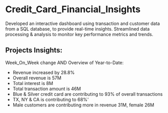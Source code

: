 # Credit_Card_Financial_Insights

 Developed an interactive dashboard using transaction and customer data from a SQL database, to provide real-time insights. Streamlined data processing & analysis to monitor key performance metrics and trends.

## Projects Insights:
   Week_On_Week change AND 
   Overview of Year-to-Date:

   - Revenue increased by 28.8%
   - Overall revenue is 57M
   - Total interest is 8M
   - Total transaction amount is 46M
   - Blue & Silver credit card are contributing to 93% of overall
     transactions
   - TX, NY & CA is contributing to 68%'
   - Male customers are contributing more in revenue 31M, female 26M



